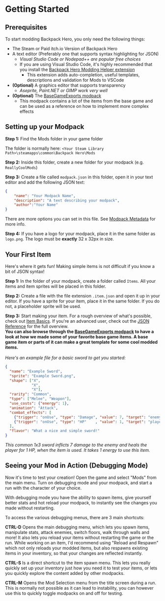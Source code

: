 # Getting Started


## Prerequisites

To start modding Backpack Hero, you only need the following things:

- The Steam or Paid itch.io Version of Backpack Hero
- A text editor (Preferably one that supports syntax highlighting for JSON)
    - *Visual Studio Code or Nodepad++ are popular free choices*
    - If you are using Visual Studio Code, it's highly recommended that you install the [Backpack Hero Modding Helper extension](https://marketplace.visualstudio.com/items?itemName=TeamBackpack.backpack-hero-modding)
        -  This extension adds auto-completion, useful templates, descriptions and validation for Mods to VSCode
- **(Optional)** A graphics editor that supports transparency
    - *Aseprite, Paint.NET or GIMP work very well*
- **(Optional)** The [BaseGameExports modpack](../assets/BaseGameExports_Version1.zip)
    - This modpack contains a lot of the items from the base game and can be used as a reference on how to implement more complex effects


## Setting up your Modpack

**Step 1:** Find the Mods folder in your game folder

The folder is normally here: `<Your Steam Library Path>\steamapps\common\Backpack Hero\Mods`

**Step 2:** Inside this folder, create a new folder for your modpack (e.g. `ReallyCoolMods`)

**Step 3:** Create a file called `modpack.json` in this folder, open it in your text editor and add the following JSON text:

```json
{
    "name": "Your Modpack Name", 
    "description": "A text describing your modpack",
    "author":"Your Name"
}

```
There are more options you can set in this file. See [Modpack Metadata](../JSON_Reference/Modpack.md) for more info.

**Step 4:** If you have a logo for your modpack, place it in the same folder as `logo.png`. The logo must be **exactly** 32 x 32px in size.

## Your First Item

Here's where it gets fun! Making simple items is not difficult if you know a bit of JSON syntax! 

**Step 1:** In the folder of your modpack, create a folder called `Items`. All your items and item sprites will be placed in this folder.

**Step 2:** Create a file with the file extension `.item.json` and open it up in your editor. If you have a sprite for your item, place it in the same folder. If you do not, a placeholder sprite will be used.

**Step 3:** Start making your item. For a rough overview of what's possible, check out [Item Basics](Item_Basics.md). If you're an advanced user, check out the [JSON Reference](../../JSON_Reference/Items/) for the full overview. <br>**You can also browse through the [BaseGameExports modpack](../assets/BaseGameExports_Version1.zip) to have a look at how we made some of your favorite base game items. A base game item or parts of it can make a great template for some cool modded items.**<br><br>
*Here's an example file for a basic sword to get you started:*
```json
{
  "name": "Example Sword",
  "sprite": "Example Sword.png",
  "shape": ["X",
            "X",
            "X"],
  "rarity": "Common",
  "type": ["Melee", "Weapon"],
  "use_costs": {"energy": 1},
  "animation": "Attack",
  "combat_effects": [
    {"trigger": "onUse", "type": "Damage", "value": 7, "target": "enemy" },
    {"trigger": "onUse", "type": "HP"    , "value": 1, "target": "player"}
  ],
  "flavor": "What a nice and simple sword!"
}
```
*This common 1x3 sword inflicts 7 damage to the enemy and heals the player for 1 HP, when the item is used. It takes 1 energy to use this item.*


## Seeing your Mod in Action (Debugging Mode)

Now it's time to test your creation! Open the game and select "Mods" from the main menu. Turn on debugging mode and your modpack, and start a run with the character of your choice.

With debugging mode you have the ability to spawn items, give yourself better stats and hot reload your modpack, to instantly see the changes you made without restarting.

To access the various debugging menus, there are 3 main shortcuts:

**CTRL-D** Opens the main debugging menu, which lets you spawn items, manipulate stats, attack enemies, switch floors, walk through walls and more!
It also lets you reload your items without restarting the game or the run. While working on an item, I'd recommend using "Reload and Respawn" which not only reloads your modded items, but also respawns existing items in your inventory, so that your changes are reflected instantly. 

**CTRL-S** Is a direct shortcut to the item spawn menu. This lets you really quickly set up your inventory just how you need it to test your items, or lets you quickly explore the content added by other modpacks.

**CTRL-M** Opens the Mod Selection menu from the title screen during a run. This is normally not possible as it can lead to instability, you can however use this to quickly toggle modpacks on and off for testing.





